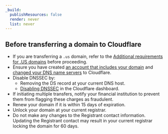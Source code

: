 ```yaml
---
_build:
  publishResources: false
  render: never
  list: never
---
```


## Before transferring a domain to Cloudflare

*   If you are transferring a `.us` domain, refer to the [Additional requirements for .US domains](/registrar/faq/#additional-requirements-for-us-domains) before proceeding.
*   Ensure you have created [an account that includes your domain](https://support.cloudflare.com/hc/articles/201720164) and [changed your DNS name servers](https://support.cloudflare.com/hc/articles/205195708) to Cloudflare.
*   Disable DNSSEC by:
    *   Removing the DS record at your current DNS host.
    *   [Disabling DNSSEC](/registrar/account-options/enable-dnssec/) in the Cloudflare dashboard.
*   If initiating multiple transfers, notify your financial institution to prevent them from flagging these charges as fraudulent.
*   Renew your domain if it is within 15 days of expiration.
*   Unlock your domain at your current registrar.
*   Do not make any changes to the Registrant contact information. Updating the Registrant contact may result in your current registrar locking the domain for 60 days.
